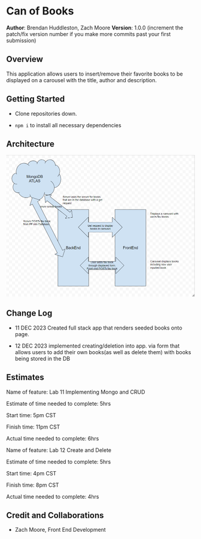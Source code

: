 # Can of Books

**Author**: Brendan Huddleston, Zach Moore
**Version**: 1.0.0 (increment the patch/fix version number if you make more commits past your first submission)

## Overview
<!-- Provide a high level overview of what this application is and why you are building it, beyond the fact that it's an assignment for this class. (i.e. What's your problem domain?) -->

This application allows users to insert/remove their favorite books to be displayed on a carousel with the title, author and description.

## Getting Started
<!-- What are the steps that a user must take in order to build this app on their own machine and get it running? -->

- Clone repositories down. 

- `npm i` to install all necessary dependencies

## Architecture
<!-- Provide a detailed description of the application design. What technologies (languages, libraries, etc) you're using, and any other relevant design information. -->
![architecture](./img/architecture.png)


## Change Log
<!-- Use this area to document the iterative changes made to your application as each feature is successfully implemented. Use time stamps. Here's an example:

01-01-2001 4:59pm - Application now has a fully-functional express server, with a GET route for the location resource. -->

- 11 DEC 2023 Created full stack app that renders seeded books onto page.

- 12 DEC 2023 implemented creating/deletion into app. via form that allows users to add their own books(as well as delete them) with books being stored in the DB

## Estimates
<!-- See below -->

Name of feature: Lab 11 Implementing Mongo and CRUD

Estimate of time needed to complete: 5hrs

Start time: 5pm CST

Finish time: 11pm CST

Actual time needed to complete: 6hrs

Name of feature: Lab 12 Create and Delete

Estimate of time needed to complete: 5hrs

Start time: 4pm CST

Finish time: 8pm CST

Actual time needed to complete: 4hrs

## Credit and Collaborations
<!-- Give credit (and a link) to other people or resources that helped you build this application. -->

- Zach Moore, Front End Development